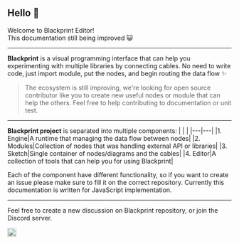 ## Hello 👋
Welcome to Blackprint Editor!<br>
This documentation still being improved 😺

---

**Blackprint** is a visual programming interface that can help you experimenting with multiple libraries by connecting cables. No need to write code, just import module, put the nodes, and begin routing the data flow ✨

> The ecosystem is still improving, we're looking for open source contributor like you to create new useful nodes or module that can help the others. Feel free to help contributing to documentation or unit test.

---

**Blackprint project** is separated into multiple components:
|  |  |
|---|---|
|1. Engine|A runtime that managing the data flow between nodes|
|2. Modules|Collection of nodes that was handling external API or libraries|
|3. Sketch|Single container of nodes/diagrams and the cables|
|4. Editor|A collection of tools that can help you for using Blackprint|

Each of the component have different functionality, so if you want to create an issue please make sure to fill it on the correct repository. Currently this documentation is written for JavaScript implementation.

---

Feel free to create a new discussion on Blackprint repository, or join the Discord server.

<a href='https://discord.gg/cz9rh3a7d6'><img src='https://img.shields.io/discord/915881655921704971.svg?label=&logo=discord&logoColor=ffffff&color=7389D8&labelColor=6A7EC2' height='20'></a>